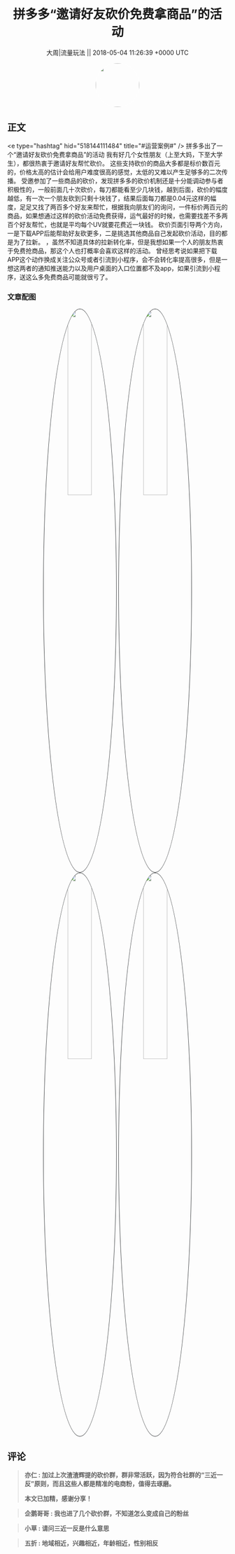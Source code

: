 <h1 align="center">拼多多“邀请好友砍价免费拿商品”的活动</h1>




<p align="center">
    <a>大周|流量玩法 || 2018-05-04 11:26:39 &#43;0000 UTC</a>
</p>

<div align="center">
    <img src="https://images.zsxq.com/FjYtugUoKUOds0Co6p-8f9PBGAGT?e=1590940799&amp;token=kIxbL07-8jAj8w1n4s9zv64FuZZNEATmlU_Vm6zD:tXb0FGAV3kS_siRpkN0QupJWgRc=" width="100" height="100" style="border:1px solid;border-radius:50%; color:#ffffff"/>
</div>




## 正文

<div>
&lt;e type=&#34;hashtag&#34; hid=&#34;518144111484&#34; title=&#34;#运营案例#&#34; /&gt; 
拼多多出了一个“邀请好友砍价免费拿商品”的活动
我有好几个女性朋友（上至大妈，下至大学生），都很热衷于邀请好友帮忙砍价。
这些支持砍价的商品大多都是标价数百元的，价格太高的估计会给用户难度很高的感觉，太低的又难以产生足够多的二次传播。
受邀参加了一些商品的砍价，发现拼多多的砍价机制还是十分能调动参与者积极性的，一般前面几十次砍价，每刀都能看至少几块钱，越到后面，砍价的幅度越低，有一次一个朋友砍到只剩十块钱了，结果后面每刀都是0.04元这样的幅度，足足又找了两百多个好友来帮忙，根据我向朋友们的询问，一件标价两百元的商品，如果想通过这样的砍价活动免费获得，运气最好的时候，也需要找差不多两百个好友帮忙，也就是平均每个UV就要花费近一块钱。
砍价页面引导两个方向，一是下载APP后能帮助好友砍更多，二是挑选其他商品自己发起砍价活动，目的都是为了拉新。
，虽然不知道具体的拉新转化率，但是我想如果一个人的朋友热衷于免费抢商品，那这个人也打概率会喜欢这样的活动。
曾经思考说如果把下载APP这个动作换成关注公众号或者引流到小程序，会不会转化率提高很多，但是一想这两者的通知推送能力以及用户桌面的入口位置都不及app，如果引流到小程序，送这么多免费商品可能就很亏了。
</div>

### 文章配图

<div class="image" align="center">

<img src="https://images.zsxq.com/FsHTttnSNnLMZAro4MaTjMvidvoU?e=1590940799&amp;token=kIxbL07-8jAj8w1n4s9zv64FuZZNEATmlU_Vm6zD:J8mdNxOUdqVckLUTS9AX8cyKxhY=" width="33%" height="33%" style="border:1px solid;border-radius:50%; color:#3c3f41"/>

<img src="https://images.zsxq.com/FhhsiQWuPxP6ZlYgR1ISH3Xk-iSb?e=1590940799&amp;token=kIxbL07-8jAj8w1n4s9zv64FuZZNEATmlU_Vm6zD:F1ojUjMaNIgYvNcXKHHnfktWLD0=" width="33%" height="33%" style="border:1px solid;border-radius:50%; color:#3c3f41"/>

<img src="https://images.zsxq.com/Fgr_X5QidWsYUdyq35ZBfW3yPqyU?e=1590940799&amp;token=kIxbL07-8jAj8w1n4s9zv64FuZZNEATmlU_Vm6zD:fVo5tLv3J7zaNFYlv4TdBGyU3v4=" width="33%" height="33%" style="border:1px solid;border-radius:50%; color:#3c3f41"/>

<img src="https://images.zsxq.com/Fgk4f2cq0YIW7Vb1CyfEZISHKj3l?e=1590940799&amp;token=kIxbL07-8jAj8w1n4s9zv64FuZZNEATmlU_Vm6zD:rBS2KKVM2xGgEzN9YP013mm3f8Q=" width="33%" height="33%" style="border:1px solid;border-radius:50%; color:#3c3f41"/>

</div>


## 评论

<div align="left">
<div>

<blockquote >
<span> <strong>亦仁 : 加过上次渣渣辉提的砍价群，群非常活跃，因为符合社群的“三近一反”原则，而且这些人都是精准的电商粉，值得去琢磨。 

本文已加精，感谢分享！ </strong></span>
</blockquote>

<blockquote >
<span> <strong>企鹅哥哥 : 我也进了几个砍价群，不知道怎么变成自己的粉丝 </strong></span>
</blockquote>

<blockquote >
<span> <strong>小草 : 请问三近一反是什么意思 </strong></span>
</blockquote>

<blockquote >
<span> <strong>五折 : 地域相近，兴趣相近，年龄相近，性别相反 </strong></span>
</blockquote>

</div>
</div>